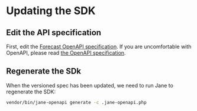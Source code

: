 # Updating the SDK

## Edit the API specification

First, edit the [Forecast OpenAPI specification](../Resources/forecast-openapi.yaml).
If you are uncomfortable with OpenAPI, please read
[the OpenAPI specification](https://github.com/OAI/OpenAPI-Specification/blob/master/versions/3.0.2.md).

## Regenerate the SDk

When the versioned spec has been updated, we need to run Jane to regenerate the
SDK:

```bash
vendor/bin/jane-openapi generate -c .jane-openapi.php
```
